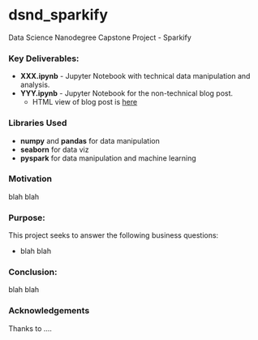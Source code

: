# dsnd_sparkify
Data Science Nanodegree Capstone Project - Sparkify

### Key Deliverables: ###
- **XXX.ipynb** - Jupyter Notebook with technical data manipulation and analysis.
- **YYY.ipynb** - Jupyter Notebook for the non-technical blog post.
    - HTML view of blog post is [here](https://stannnman.github.io/XXX.html)

### Libraries Used ###
- **numpy** and **pandas** for data manipulation
- **seaborn** for data viz
- **pyspark** for data manipulation and machine learning

### Motivation ###
blah blah

### Purpose: ###
This project seeks to answer the following business questions:
- blah blah

### Conclusion: ###
blah blah

### Acknowledgements ###
Thanks to ....
